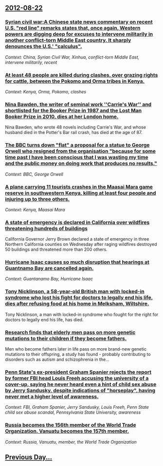 ## [2012-08-22](/news/2012/08/22/index.md)

### [Syrian civil war:A Chinese state news commentary on recent U.S. "red line" remarks states that, once again, Western powers are digging deep for excuses to intervene militarily in another conflict-torn Middle East country. It sharply denounces the U.S.' "calculus". ](/news/2012/08/22/syrian-civil-war-pa-chinese-state-news-commentary-on-recent-u-s-red-line-remarks-states-that-once-again-western-powers-are-digging-deep.md)
_Context: China, Syrian Civil War, Xinhua, conflict-torn Middle East, intervene militarily, recent_

### [At least 48 people are killed during clashes, over grazing rights for cattle, between the Pokomo and Orma tribes in Kenya. ](/news/2012/08/22/at-least-48-people-are-killed-during-clashes-over-grazing-rights-for-cattle-between-the-pokomo-and-orma-tribes-in-kenya.md)
_Context: Kenya, Orma, Pokomo, clashes_

### [Nina Bawden, the writer of seminal work ''Carrie's War'' and shortlisted for the Booker Prize in 1987 and the Lost Man Booker Prize in 2010, dies at her London home. ](/news/2012/08/22/nina-bawden-the-writer-of-seminal-work-carrie-s-war-and-shortlisted-for-the-booker-prize-in-1987-and-the-lost-man-booker-prize-in-2010.md)
Nina Bawden, who wrote 48 novels including Carrie&#039;s War, and whose husband died in the Potter&#039;s Bar rail crash, has died at the age of 87.

### [The BBC turns down "flat" a proposal for a statue to George Orwell who resigned from the organisation "because for some time past I have been conscious that I was wasting my time and the public money on doing work that produces no results." ](/news/2012/08/22/the-bbc-turns-down-flat-a-proposal-for-a-statue-to-george-orwell-who-resigned-from-the-organisation-because-for-some-time-past-i-have-bee.md)
_Context: BBC, George Orwell_

### [A plane carrying 11 tourists crashes in the Maasai Mara game reserve in southwestern Kenya, killing at least four people and injuring up to three others. ](/news/2012/08/22/a-plane-carrying-11-tourists-crashes-in-the-maasai-mara-game-reserve-in-southwestern-kenya-killing-at-least-four-people-and-injuring-up-to.md)
_Context: Kenya, Maasai Mara_

### [A state of emergency is declared in California over wildfires threatening hundreds of buildings ](/news/2012/08/22/a-state-of-emergency-is-declared-in-california-over-wildfires-threatening-hundreds-of-buildings.md)
California Governor Jerry Brown declared a state of emergency in three Northern California counties on Wednesday after raging wildfires destroyed 50 buildings and threatened more than 200 others.

### [Hurricane Isaac causes so much disruption that hearings at Guantnamo Bay are cancelled again. ](/news/2012/08/22/hurricane-isaac-causes-so-much-disruption-that-hearings-at-guantanamo-bay-are-cancelled-again.md)
_Context: Guantanamo Bay, Hurricane Isaac_

### [Tony Nicklinson, a 58-year-old British man with locked-in syndrome who lost his fight for doctors to legally end his life, dies after refusing food at his home in Melksham, Wiltshire. ](/news/2012/08/22/tony-nicklinson-a-58-year-old-british-man-with-locked-in-syndrome-who-lost-his-fight-for-doctors-to-legally-end-his-life-dies-after-refusi.md)
Tony Nicklinson, a man with locked-in syndrome who fought for the right for doctors to legally end his life, has died.

### [Research finds that elderly men pass on more genetic mutations to their children if they become fathers. ](/news/2012/08/22/research-finds-that-elderly-men-pass-on-more-genetic-mutations-to-their-children-if-they-become-fathers.md)
Men who become fathers later in life pass on more brand-new genetic mutations to their offspring, a study has found - probably contributing to disorders such as autism and schizophrenia in the...

### [Penn State's ex-president Graham Spanier rejects the report by former FBI head Louis Freeh accusing the university of a cover-up, saying he never heard even a hint of child sex abuse by Jerry Sandusky, despite indications of "horseplay", having never met a higher level of awareness. ](/news/2012/08/22/penn-state-s-ex-president-graham-spanier-rejects-the-report-by-former-fbi-head-louis-freeh-accusing-the-university-of-a-cover-up-saying-he.md)
_Context: FBI, Graham Spanier, Jerry Sandusky, Louis Freeh, Penn State child sex abuse scandal, Pennsylvania State University, awareness_

### [Russia becomes the 156th member of the World Trade Organization. Vanuatu becomes the 157th member. ](/news/2012/08/22/russia-becomes-the-156th-member-of-the-world-trade-organization-vanuatu-becomes-the-157th-member.md)
_Context: Russia, Vanuatu, member, the World Trade Organization_

## [Previous Day...](/news/2012/08/21/index.md)

